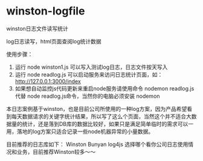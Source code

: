 # winston-logfile
winston日志文件读写统计

log日志读写，html页面查阅log统计数据

使用步骤：
1. 运行 node winston1.js 可以写入测试log日志，日志文件按天写入
2. 运行 node readlog.js 可以启动服务来访问日志统计页面，如：http://127.0.0.1:3000/index
3. 如果想自动监控js代码更新来重启node服务请使用命令 nodemon readlog.js 代替 node readlog.js命令，当然你的电脑必须安装 nodemon

本日志案例基于winston，也是目前公司所使用的一种log方案，因为产品希望看到每天数据请求的关键字统计结果，所以写了这么个页面，当然这个并不适合大数据量的统计，还是落到DB库的数据比较好，如果只是满足简单临时的需求可以一用，落地的log方案只适合记录一些node机器异常的小量数据。

目前推荐的日志库如下：
  Winston
  Bunyan
  log4js
选择哪个看你公司日志使用情况和业务，目前推荐Winston较多～～
